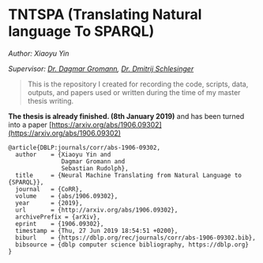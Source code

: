 # TNTSPA (Translating Natural language To SPARQL)

*Author: Xiaoyu Yin*

*Supervisor: [Dr. Dagmar Gromann](http://dagmargromann.com/), [Dr. Dmitrij Schlesinger](https://cvl.inf.tu-dresden.de/people/dmitrij-schlesinger/)*

> This is the repository I created for recording the code, scripts, data, outputs, and papers used or written during the time of my master thesis writing.

**The thesis is already finished. (8th January 2019)** and has been turned into a paper [https://arxiv.org/abs/1906.09302](https://arxiv.org/abs/1906.09302)

```
@article{DBLP:journals/corr/abs-1906-09302,
  author    = {Xiaoyu Yin and
               Dagmar Gromann and
               Sebastian Rudolph},
  title     = {Neural Machine Translating from Natural Language to {SPARQL}},
  journal   = {CoRR},
  volume    = {abs/1906.09302},
  year      = {2019},
  url       = {http://arxiv.org/abs/1906.09302},
  archivePrefix = {arXiv},
  eprint    = {1906.09302},
  timestamp = {Thu, 27 Jun 2019 18:54:51 +0200},
  biburl    = {https://dblp.org/rec/journals/corr/abs-1906-09302.bib},
  bibsource = {dblp computer science bibliography, https://dblp.org}
}
```